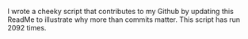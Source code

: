 I wrote a cheeky script that contributes to my Github by updating this ReadMe to illustrate why more than commits matter. This script has run 2092 times.